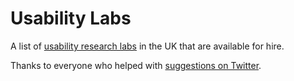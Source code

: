 # Usability Labs

A list of [usability research labs](http://benjystanton.github.io/usability-labs/) in the UK that are available for hire.

Thanks to everyone who helped with [suggestions on Twitter](https://twitter.com/benjystanton/status/702992066004066305).